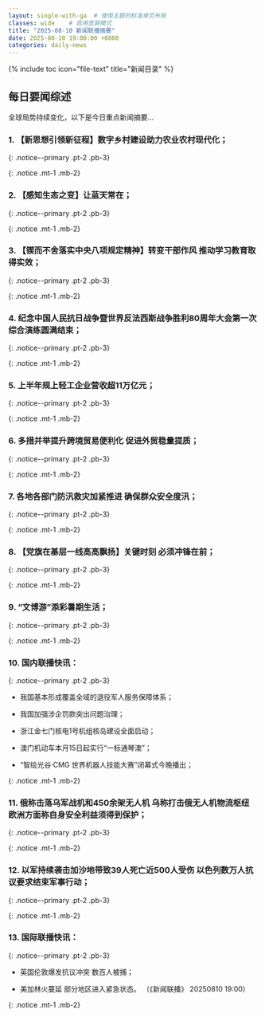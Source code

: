 ```yaml
---
layout: single-with-ga  # 使用主题的标准单页布局
classes: wide    # 启用宽屏模式
title: "2025-08-10 新闻联播摘要"
date: 2025-08-10 19:00:00 +0800
categories: daily-news
---
```


{% include toc icon="file-text" title="新闻目录" %}
   
## 每日要闻综述

全球局势持续变化，以下是今日重点新闻摘要...

### 1. 【新思想引领新征程】数字乡村建设助力农业农村现代化； 

{: .notice--primary .pt-2 .pb-3}

{: .notice .mt-1 .mb-2}

### 2. 【感知生态之变】让蓝天常在； 

{: .notice--primary .pt-2 .pb-3}

{: .notice .mt-1 .mb-2}

### 3. 【锲而不舍落实中央八项规定精神】转变干部作风 推动学习教育取得实效； 

{: .notice--primary .pt-2 .pb-3}

{: .notice .mt-1 .mb-2}

### 4. 纪念中国人民抗日战争暨世界反法西斯战争胜利80周年大会第一次综合演练圆满结束； 

{: .notice--primary .pt-2 .pb-3}

{: .notice .mt-1 .mb-2}

### 5. 上半年规上轻工企业营收超11万亿元； 

{: .notice--primary .pt-2 .pb-3}

{: .notice .mt-1 .mb-2}

### 6. 多措并举提升跨境贸易便利化 促进外贸稳量提质； 

{: .notice--primary .pt-2 .pb-3}

{: .notice .mt-1 .mb-2}

### 7. 各地各部门防汛救灾加紧推进 确保群众安全度汛； 

{: .notice--primary .pt-2 .pb-3}

{: .notice .mt-1 .mb-2}

### 8. 【党旗在基层一线高高飘扬】关键时刻 必须冲锋在前； 

{: .notice--primary .pt-2 .pb-3}

{: .notice .mt-1 .mb-2}

### 9. “文博游”添彩暑期生活； 

{: .notice--primary .pt-2 .pb-3}

{: .notice .mt-1 .mb-2}

### 10. 国内联播快讯： 

{: .notice--primary .pt-2 .pb-3}

- 我国基本形成覆盖全域的退役军人服务保障体系；

- 我国加强涉企罚款突出问题治理；

- 浙江金七门核电1号机组核岛建设全面启动；

- 澳门机动车本月15日起实行“一标通琴澳”；

- “智绘光谷·CMG 世界机器人技能大赛”闭幕式今晚播出；

{: .notice .mt-1 .mb-2}

### 11. 俄称击落乌军战机和450余架无人机 乌称打击俄无人机物流枢纽 欧洲方面称自身安全利益须得到保护； 

{: .notice--primary .pt-2 .pb-3}

{: .notice .mt-1 .mb-2}

### 12. 以军持续袭击加沙地带致39人死亡近500人受伤 以色列数万人抗议要求结束军事行动； 

{: .notice--primary .pt-2 .pb-3}

{: .notice .mt-1 .mb-2}

### 13. 国际联播快讯： 

{: .notice--primary .pt-2 .pb-3}

- 英国伦敦爆发抗议冲突 数百人被捕；

- 美加林火蔓延 部分地区进入紧急状态。 （《新闻联播》 20250810 19:00）

{: .notice .mt-1 .mb-2}